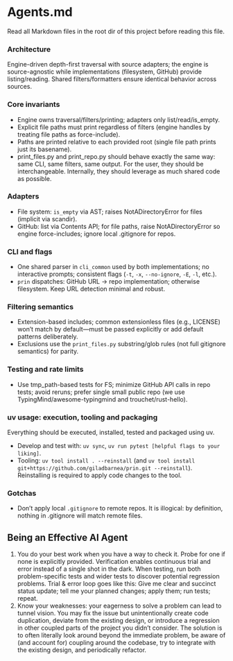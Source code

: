 # Agents.md

Read all Markdown files in the root dir of this project before reading this file.

### Architecture

Engine-driven depth-first traversal with source adapters; the engine is source-agnostic while implementations (filesystem, GitHub) provide listing/reading. Shared filters/formatters ensure identical behavior across sources.

### Core invariants
- Engine owns traversal/filters/printing; adapters only list/read/is_empty.
- Explicit file paths must print regardless of filters (engine handles by treating file paths as force-include).
- Paths are printed relative to each provided root (single file path prints just its basename).
- print_files.py and print_repo.py should behave exactly the same way: same CLI, same filters, same output. For the user, they should be interchangeable. Internally, they should leverage as much shared code as possible.

### Adapters
- File system: `is_empty` via AST; raises NotADirectoryError for files (implicit via scandir).
- GitHub: list via Contents API; for file paths, raise NotADirectoryError so engine force-includes; ignore local .gitignore for repos.

### CLI and flags
- One shared parser in `cli_common` used by both implementations; no interactive prompts; consistent flags (`-t`, `-x`, `--no-ignore`, `-E`, `-l`, etc.).
- `prin` dispatches: GitHub URL → repo implementation; otherwise filesystem. Keep URL detection minimal and robust.

### Filtering semantics
- Extension-based includes; common extensionless files (e.g., LICENSE) won’t match by default—must be passed explicitly or add default patterns deliberately.
- Exclusions use the `print_files.py` substring/glob rules (not full gitignore semantics) for parity.

### Testing and rate limits
- Use tmp_path-based tests for FS; minimize GitHub API calls in repo tests; avoid reruns; prefer single small public repo (we use TypingMind/awesome-typingmind and trouchet/rust-hello).

### uv usage: execution, tooling and packaging
Everything should be executed, installed, tested and packaged using uv.
- Develop and test with: `uv sync`, `uv run pytest [helpful flags to your liking]`.
- Tooling: `uv tool install . --reinstall` (and `uv tool install git+https://github.com/giladbarnea/prin.git --reinstall`). Reinstalling is required to apply code changes to the tool.

### Gotchas
- Don’t apply local `.gitignore` to remote repos. It is illogical: by definition, nothing in .gitignore will match remote files.

## Being an Effective AI Agent

1. You do your best work when you have a way to check it. Probe for one if none is explicitly provided. Verification enables continuous trial and error instead of a single shot in the dark. When testing, run both problem-specific tests and wider tests to discover potential regression problems. Trial & error loop goes like this: Give me clear and succinct status update; tell me your planned changes; apply them; run tests; repeat.
2. Know your weaknesses: your eagerness to solve a problem can lead to tunnel vision. You may fix the issue but unintentionally create code duplication, deviate from the existing design, or introduce a regression in other coupled parts of the project you didn’t consider. The solution is to often literally look around beyond the immediate problem, be aware of (and account for) coupling around the codebase, try to integrate with the existing design, and periodically refactor.